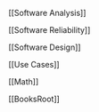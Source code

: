 [[Software Analysis]]

[[Software Reliability]]

[[Software Design]]

[[Use Cases]]

[[Math]]

[[BooksRoot]]







